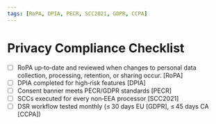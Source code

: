 ```yaml
---
tags: [RoPA, DPIA, PECR, SCC2021, GDPR, CCPA]
---
```

# Privacy Compliance Checklist

- [ ] RoPA up‑to‑date and reviewed when changes to personal data collection, processing, retention, or sharing occur. [RoPA]
- [ ] DPIA completed for high‑risk features [DPIA]
- [ ] Consent banner meets PECR/GDPR standards [PECR]
- [ ] SCCs executed for every non‑EEA processor [SCC2021]
- [ ] DSR workflow tested monthly (≤ 30 days EU [GDPR], ≤ 45 days CA [CCPA])

